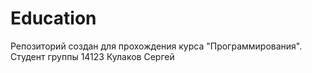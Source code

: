 # Education

Репозиторий создан для прохождения курса "Программирования".
Студент группы 14123 Кулаков Сергей
